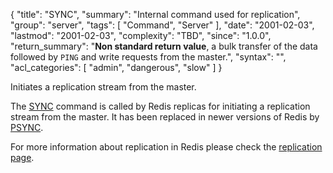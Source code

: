 {
  "title": "SYNC",
  "summary": "Internal command used for replication",
  "group": "server",
  "tags": [
    "Command",
    "Server"
  ],
  "date": "2001-02-03",
  "lastmod": "2001-02-03",
  "complexity": "TBD",
  "since": "1.0.0",
  "return_summary": "**Non standard return value**, a bulk transfer of the data followed by `PING` and write requests from the master.",
  "syntax": "",
  "acl_categories": [
    "admin",
    "dangerous",
    "slow"
  ]
}

Initiates a replication stream from the master.

The [SYNC](/commands/sync) command is called by Redis replicas for initiating a replication
stream from the master. It has been replaced in newer versions of Redis by
 [PSYNC](/commands/psync).

For more information about replication in Redis please check the
[replication page][tr].

[tr]: /topics/replication

